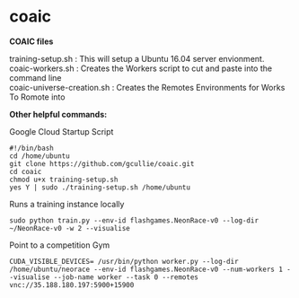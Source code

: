# coaic
**COAIC files**

training-setup.sh : This will setup a Ubuntu 16.04 server envionment. </br>
coaic-workers.sh  : Creates the Workers script to cut and paste into the command line </br>
coaic-universe-creation.sh : Creates the Remotes Environments for Works To Romote into </br>

**Other helpful commands:**

Google Cloud Startup Script
~~~
#!/bin/bash
cd /home/ubuntu
git clone https://github.com/gcullie/coaic.git
cd coaic
chmod u+x training-setup.sh
yes Y | sudo ./training-setup.sh /home/ubuntu
~~~

Runs a training instance locally
~~~
sudo python train.py --env-id flashgames.NeonRace-v0 --log-dir ~/NeonRace-v0 -w 2 --visualise
~~~


Point to a competition Gym
~~~
CUDA_VISIBLE_DEVICES= /usr/bin/python worker.py --log-dir /home/ubuntu/neorace --env-id flashgames.NeonRace-v0 --num-workers 1 --visualise --job-name worker --task 0 --remotes vnc://35.188.180.197:5900+15900
~~~





